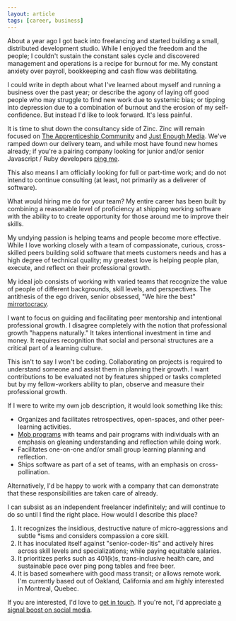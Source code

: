 ```yaml
---
layout: article
tags: [career, business]
---
```


About a year ago I got back into freelancing and started building a small,
distributed development studio. While I enjoyed the freedom and the people; I
couldn't sustain the constant sales cycle and discovered management and
operations is a recipe for burnout for me. My constant anxiety over payroll,
bookkeeping and cash flow was debilitating.

I could write in depth about what I've learned about myself and running a
business over the past year; or describe the agony of laying off good people who
may struggle to find new work due to systemic bias; or tipping into depression
due to a combination of burnout and the erosion of my self-confidence. But
instead I'd like to look forward. It's less painful.

<!--more-->

It is time to shut down the consultancy side of Zinc. Zinc will remain focused
on [The Apprenticeship Community](https://apprenticeship.community) and [Just
Enough Media](https://leanpub.com/u/justenoughmedia). We've ramped down our
delivery team, and while most have found new homes already; if you're a
pairing company looking for junior and/or senior Javascript / Ruby developers
[ping me](mailto:zee@wecohere.com).

This also means I am officially looking for full or part-time work; and do not
intend to continue consulting (at least, not primarily as a deliverer of
software).

What would hiring me do for your team? My entire career has been built by
combining a reasonable level of proficiency at shipping working software with
the ability to to create opportunity for those around me to improve their
skills.

My undying passion is helping teams and people become more effective. While I love
working closely with a team of compassionate, curious, cross-skilled peers
building solid software that meets customers needs and has a high degree of
technical quality; my greatest love is helping people plan, execute, and
reflect on their professional growth.

My ideal job consists of working with varied teams that recognize the
value of people of different backgrounds, skill levels, and perspectives. The
antithesis of the ego driven, senior obsessed, "We hire the best"
[mirrortocracy](http://carlos.bueno.org/2014/06/mirrortocracy.html).

I want to focus on guiding and facilitating peer mentorship and intentional
professional growth. I disagree completely with the notion that professional
growth "happens naturally." It takes intentional investment in time and money.
It requires recognition that social and personal structures are a critical part
of a learning culture.

This isn't to say I won't be coding. Collaborating on projects is required to
understand someone and assist them in planning their growth. I want
contributions to be evaluated not by features shipped or tasks completed but by
my fellow-workers ability to plan, observe and measure their professional
growth.

If I were to write my own job description, it would look something like this:

* Organizes and facilitates retrospectives, open-spaces, and other
  peer-learning activities.
* [Mob programs](http://mobprogramming.org) with teams and pair programs with
  individuals with an emphasis on gleaning understanding and reflection while
  doing work.
* Facilitates one-on-one and/or small group learning planning and reflection.
* Ships software as part of a set of teams, with an emphasis on
  cross-pollination.

Alternatively, I'd be happy to work with a company that can demonstrate that
these responsibilities are taken care of already.

I can subsist as an independent freelancer indefinitely; and will continue to
do so until I find the right place. How would I describe this place?

1. It recognizes the insidious, destructive nature of micro-aggressions and
   subtle \*isms and considers compassion a core skill.
2. It has inoculated itself against "senior-coder-itis" and actively hires
   across skill levels and specializations; while paying equitable salaries.
3. It prioritizes perks such as 401(k)s, trans-inclusive health care, and
   sustainable pace over ping pong tables and free beer.
4. It is based somewhere with good mass transit; or allows remote work. I'm
   currently based out of Oakland, California and am highly interested in
   Montreal, Quebec.

If you are interested, I'd love to [get in touch](mailto:zee@wecohere.com).
If you're not, I'd appreciate [a signal boost on social
media](https://twitter.com/zspencer/status/628566493748289536).
